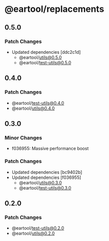 # @eartool/replacements

## 0.5.0

### Patch Changes

- Updated dependencies [ddc2c1d]
  - @eartool/utils@0.5.0
  - @eartool/test-utils@0.5.0

## 0.4.0

### Patch Changes

- @eartool/test-utils@0.4.0
- @eartool/utils@0.4.0

## 0.3.0

### Minor Changes

- f036955: Massive performance boost

### Patch Changes

- Updated dependencies [bc9402b]
- Updated dependencies [f036955]
  - @eartool/utils@0.3.0
  - @eartool/test-utils@0.3.0

## 0.2.0

### Patch Changes

- @eartool/test-utils@0.2.0
- @eartool/utils@0.2.0
